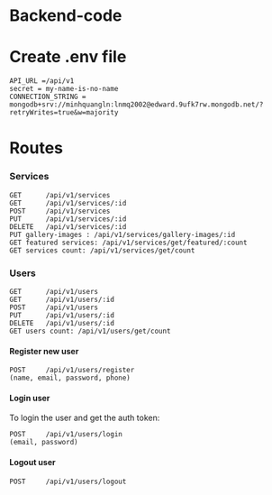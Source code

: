 # Backend-code

# Create .env file
```
API_URL =/api/v1
secret = my-name-is-no-name
CONNECTION_STRING = mongodb+srv://minhquangln:lnmq2002@edward.9ufk7rw.mongodb.net/?retryWrites=true&w=majority
```

# Routes

### Services

```
GET      /api/v1/services
GET      /api/v1/services/:id
POST     /api/v1/services
PUT      /api/v1/services/:id
DELETE   /api/v1/services/:id
PUT gallery-images : /api/v1/services/gallery-images/:id
GET featured services: /api/v1/services/get/featured/:count
GET services count: /api/v1/services/get/count
```

### Users

```
GET      /api/v1/users
GET      /api/v1/users/:id
POST     /api/v1/users
PUT      /api/v1/users/:id
DELETE   /api/v1/users/:id
GET users count: /api/v1/users/get/count
```

#### Register new user

```
POST     /api/v1/users/register
(name, email, password, phone)
```

#### Login user

To login the user and get the auth token:

```
POST     /api/v1/users/login
(email, password)
```
#### Logout user

```
POST     /api/v1/users/logout

```

